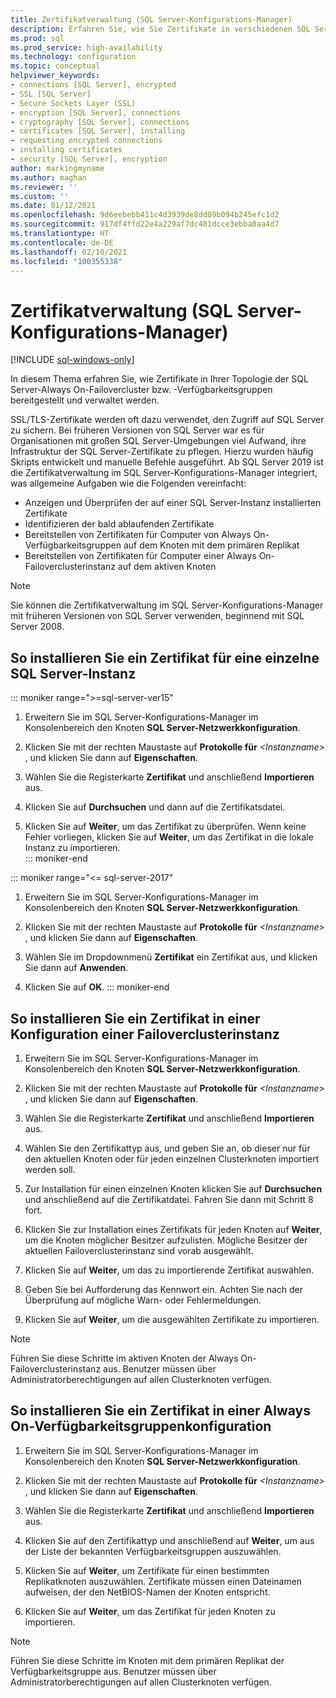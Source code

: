```yaml
---
title: Zertifikatverwaltung (SQL Server-Konfigurations-Manager)
description: Erfahren Sie, wie Sie Zertifikate in verschiedenen SQL Server-Konfigurationen installieren. Beispiele hierfür sind einzelne Instanzen, Failovercluster und Always On-Verfügbarkeitsgruppen.
ms.prod: sql
ms.prod_service: high-availability
ms.technology: configuration
ms.topic: conceptual
helpviewer_keywords:
- connections [SQL Server], encrypted
- SSL [SQL Server]
- Secure Sockets Layer (SSL)
- encryption [SQL Server], connections
- cryptography [SQL Server], connections
- certificates [SQL Server], installing
- requesting encrypted connections
- installing certificates
- security [SQL Server], encryption
author: markingmyname
ms.author: maghan
ms.reviewer: ''
ms.custom: ''
ms.date: 01/12/2021
ms.openlocfilehash: 9d6eebebb411c4d3939de8dd09b094b245efc1d2
ms.sourcegitcommit: 917df4ffd22e4a229af7dc481dcce3ebba0aa4d7
ms.translationtype: HT
ms.contentlocale: de-DE
ms.lasthandoff: 02/10/2021
ms.locfileid: "100355338"
---
```

# <a name="certificate-management-sql-server-configuration-manager"></a>Zertifikatverwaltung (SQL Server-Konfigurations-Manager)

[!INCLUDE [sql-windows-only](../../includes/applies-to-version/sql-windows-only.md)]

In diesem Thema erfahren Sie, wie Zertifikate in Ihrer Topologie der SQL Server-Always On-Failovercluster bzw. -Verfügbarkeitsgruppen bereitgestellt und verwaltet werden.

SSL/TLS-Zertifikate werden oft dazu verwendet, den Zugriff auf SQL Server zu sichern. Bei früheren Versionen von SQL Server war es für Organisationen mit großen SQL Server-Umgebungen viel Aufwand, ihre Infrastruktur der SQL Server-Zertifikate zu pflegen. Hierzu wurden häufig Skripts entwickelt und manuelle Befehle ausgeführt. Ab SQL Server 2019 ist die Zertifikatverwaltung im SQL Server-Konfigurations-Manager integriert, was allgemeine Aufgaben wie die Folgenden vereinfacht: 

* Anzeigen und Überprüfen der auf einer SQL Server-Instanz installierten Zertifikate 
* Identifizieren der bald ablaufenden Zertifikate 
* Bereitstellen von Zertifikaten für Computer von Always On-Verfügbarkeitsgruppen auf dem Knoten mit dem primären Replikat 
* Bereitstellen von Zertifikaten für Computer einer Always On-Failoverclusterinstanz auf dem aktiven Knoten

> [!NOTE]
> Sie können die Zertifikatverwaltung im SQL Server-Konfigurations-Manager mit früheren Versionen von SQL Server verwenden, beginnend mit SQL Server 2008.

##  <a name="to-install-a-certificate-for-a-single-sql-server-instance"></a><a name="provision-single-server-cert"></a>So installieren Sie ein Zertifikat für eine einzelne SQL Server-Instanz  

::: moniker range=">=sql-server-ver15"
1. Erweitern Sie im SQL Server-Konfigurations-Manager im Konsolenbereich den Knoten **SQL Server-Netzwerkkonfiguration**.  

2. Klicken Sie mit der rechten Maustaste auf **Protokolle für** *&lt;Instanzname&gt;* , und klicken Sie dann auf **Eigenschaften**.  

3. Wählen Sie die Registerkarte **Zertifikat** und anschließend **Importieren** aus.  

4. Klicken Sie auf **Durchsuchen** und dann auf die Zertifikatsdatei.  

5. Klicken Sie auf **Weiter**, um das Zertifikat zu überprüfen. Wenn keine Fehler vorliegen, klicken Sie auf **Weiter**, um das Zertifikat in die lokale Instanz zu importieren.  
::: moniker-end

::: moniker range="<= sql-server-2017"
1. Erweitern Sie im SQL Server-Konfigurations-Manager im Konsolenbereich den Knoten **SQL Server-Netzwerkkonfiguration**.  

2. Klicken Sie mit der rechten Maustaste auf **Protokolle für** *&lt;Instanzname&gt;* , und klicken Sie dann auf **Eigenschaften**.  

3. Wählen Sie im Dropdownmenü **Zertifikat** ein Zertifikat aus, und klicken Sie dann auf **Anwenden**.  

4. Klicken Sie auf **OK**. 
::: moniker-end

##  <a name="to-install-a-certificate-in-a-failover-cluster-instance-configuration"></a><a name="provision-failover-cluster-cert"></a> So installieren Sie ein Zertifikat in einer Konfiguration einer Failoverclusterinstanz  
  
1. Erweitern Sie im SQL Server-Konfigurations-Manager im Konsolenbereich den Knoten **SQL Server-Netzwerkkonfiguration**.
  
2. Klicken Sie mit der rechten Maustaste auf **Protokolle für** *&lt;Instanzname&gt;* , und klicken Sie dann auf **Eigenschaften**. 

3. Wählen Sie die Registerkarte **Zertifikat** und anschließend **Importieren** aus.

4. Wählen Sie den Zertifikattyp aus, und geben Sie an, ob dieser nur für den aktuellen Knoten oder für jeden einzelnen Clusterknoten importiert werden soll.

5. Zur Installation für einen einzelnen Knoten klicken Sie auf **Durchsuchen** und anschließend auf die Zertifikatdatei. Fahren Sie dann mit Schritt 8 fort.

6. Klicken Sie zur Installation eines Zertifikats für jeden Knoten auf **Weiter**, um die Knoten möglicher Besitzer aufzulisten. Mögliche Besitzer der aktuellen Failoverclusterinstanz sind vorab ausgewählt.

7. Klicken Sie auf **Weiter**, um das zu importierende Zertifikat auswählen.

8. Geben Sie bei Aufforderung das Kennwort ein. Achten Sie nach der Überprüfung auf mögliche Warn- oder Fehlermeldungen.

9. Klicken Sie auf **Weiter**, um die ausgewählten Zertifikate zu importieren.

> [!NOTE]
> Führen Sie diese Schritte im aktiven Knoten der Always On-Failoverclusterinstanz aus. Benutzer müssen über Administratorberechtigungen auf allen Clusterknoten verfügen.

##  <a name="to-install-a-certificate-in-an-always-on-availability-group-configuration"></a><a name="provision-availability-group-cert"></a>So installieren Sie ein Zertifikat in einer Always On-Verfügbarkeitsgruppenkonfiguration  
  
1. Erweitern Sie im SQL Server-Konfigurations-Manager im Konsolenbereich den Knoten **SQL Server-Netzwerkkonfiguration**.
  
2. Klicken Sie mit der rechten Maustaste auf **Protokolle für** *&lt;Instanzname&gt;* , und klicken Sie dann auf **Eigenschaften**.  
  
3. Wählen Sie die Registerkarte **Zertifikat** und anschließend **Importieren** aus.  
  
4. Klicken Sie auf den Zertifikattyp und anschließend auf **Weiter**, um aus der Liste der bekannten Verfügbarkeitsgruppen auszuwählen.  

5. Klicken Sie auf **Weiter**, um Zertifikate für einen bestimmten Replikatknoten auszuwählen. Zertifikate müssen einen Dateinamen aufweisen, der den NetBIOS-Namen der Knoten entspricht.

6. Klicken Sie auf **Weiter**, um das Zertifikat für jeden Knoten zu importieren.


> [!NOTE]
> Führen Sie diese Schritte im Knoten mit dem primären Replikat der Verfügbarkeitsgruppe aus. Benutzer müssen über Administratorberechtigungen auf allen Clusterknoten verfügen.

